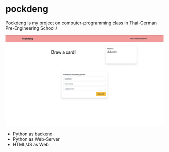 # pockdeng
Pockdeng is my project on computer-programming class in Thai-German Pre-Engineering School.\

![screenshot](https://raw.githubusercontent.com/msp5382/pockdeng/master/screenshot.png)


* Python as backend
* Python as Web-Server
* HTML/JS as Web
